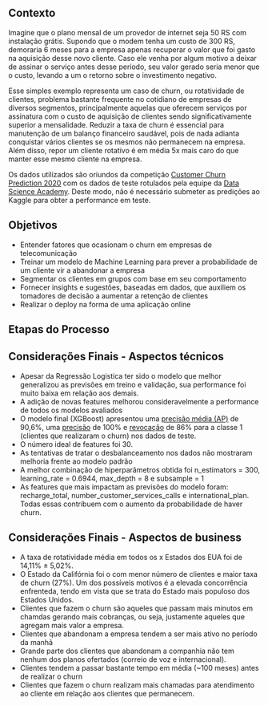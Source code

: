 ## Contexto 

Imagine que o plano mensal de um provedor de internet seja 50 RS com instalação grátis. Supondo que o modem tenha um custo de 300 RS, demoraria 6 meses para a empresa apenas recuperar o valor que foi gasto na aquisição desse novo cliente.  Caso ele venha por algum motivo a deixar de assinar o serviço antes desse período, seu valor gerado seria menor que o custo, levando a um o retorno sobre o investimento negativo.  

Esse simples exemplo representa um caso de churn, ou rotatividade de clientes, problema bastante frequente no cotidiano de empresas de diversos segmentos, principalmente aquelas que oferecem serviços por assinatura com o custo de aquisição de clientes sendo significativamente superior a mensalidade. Reduzir a taxa de churn é essencial para manutenção de um balanço financeiro saudável, pois de nada adianta conquistar vários clientes se os mesmos não permanecem na empresa. Além disso, repor um cliente rotativo é em média 5x mais caro do que manter esse mesmo cliente na empresa.

Os dados utilizados são oriundos da competição [Customer Churn Prediction 2020](https://www.kaggle.com/competitions/customer-churn-prediction-2020/data) com os dados de teste rotulados pela equipe da [Data Science Academy](https://www.datascienceacademy.com.br/). Deste modo, não é necessário submeter as predições ao Kaggle para obter a performance em teste.


## Objetivos 

- Entender fatores que ocasionam o churn em empresas de telecomunicação
- Treinar um modelo de Machine Learning para prever a probabilidade de um cliente vir a abandonar a empresa
- Segmentar os clientes em grupos com base em seu comportamento
- Fornecer insights e sugestões, baseadas em dados, que auxiliem os tomadores de decisão a aumentar a retenção de clientes
- Realizar o deploy na forma de uma aplicação online

## Etapas do Processo

## Considerações Finais - Aspectos técnicos
- Apesar da Regressão Logistica ter sido o modelo que melhor generalizou as previsões em treino e validação, sua performance foi muito baixa em relação aos demais.
- A adição de novas features melhorou consideravelmente a performance de todos os modelos avaliados
- O modelo final (XGBoost) apresentou uma [precisão média (AP)](https://scikit-learn.org/stable/modules/generated/sklearn.metrics.average_precision_score.html) de 90,6%, uma [precisão](https://scikit-learn.org/stable/modules/generated/sklearn.metrics.precision_score.html?highlight=precision#sklearn.metrics.precision_score) de 100% e [revocação](https://scikit-learn.org/stable/modules/generated/sklearn.metrics.recall_score.html?highlight=recall#sklearn.metrics.recall_score) de 86% para a classe 1 (clientes que realizaram o churn) nos dados de teste.
- O número ideal de features foi 30.
- As tentativas de tratar o desbalanceamento nos dados não mostraram melhoria frente ao modelo padrão
- A melhor combinação de hiperparâmetros obtida foi n_estimators = 300, learning_rate = 0.6944, max_depth = 8 e subsample = 1
- As features que mais impactam as previsões do modelo foram: recharge_total, number_customer_services_calls e international_plan. Todas essas contribuem com o aumento da probabilidade de haver churn. 

## Considerações Finais - Aspectos de business
- A taxa de rotatividade média em todos os x Estados dos EUA foi de 14,11% ± 5,02%.
- O Estado da Califórnia foi o com menor número de clientes e maior taxa de churn (27%). Um dos possíveis motivos é a elevada concorrência enfrenteda, tendo em vista que se trata do Estado mais populoso dos Estados Unidos.
-  Clientes que fazem o churn são aqueles que passam mais minutos em chamdas gerando mais cobranças, ou seja, justamente aqueles que agregam mais valor a empresa.
-  Clientes que abandonam a empresa tendem a ser mais ativo no período da manhã
-  Grande parte dos clientes que abandonam a companhia não tem nenhum dos planos ofertados (correio de voz e internacional).
-  Clientes tendem a passar bastante tempo em média (~100 meses) antes de realizar o churn
-  Clientes que fazem o churn realizam mais chamadas para atendimento ao cliente em relação aos clientes que permanecem. 
